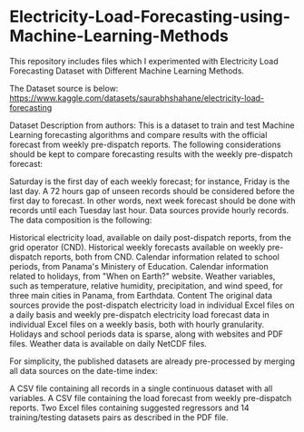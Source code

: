 # Electricity-Load-Forecasting-using-Machine-Learning-Methods
This repository includes files which I experimented with Electricity Load Forecasting Dataset with Different Machine Learning Methods. 

The Dataset source is below: https://www.kaggle.com/datasets/saurabhshahane/electricity-load-forecasting

Dataset Description from authors:
This is a dataset to train and test Machine Learning forecasting algorithms and compare results with the official forecast from weekly pre-dispatch reports. The following considerations should be kept to compare forecasting results with the weekly pre-dispatch forecast:

Saturday is the first day of each weekly forecast; for instance, Friday is the last day.
A 72 hours gap of unseen records should be considered before the first day to forecast. In other words, next week forecast should be done with records until each Tuesday last hour.
Data sources provide hourly records. The data composition is the following:

Historical electricity load, available on daily post-dispatch reports, from the grid operator (CND).
Historical weekly forecasts available on weekly pre-dispatch reports, both from CND.
Calendar information related to school periods, from Panama's Ministery of Education.
Calendar information related to holidays, from "When on Earth?" website.
Weather variables, such as temperature, relative humidity, precipitation, and wind speed, for three main cities in Panama, from Earthdata.
Content
The original data sources provide the post-dispatch electricity load in individual Excel files on a daily basis and weekly pre-dispatch electricity load forecast data in individual Excel files on a weekly basis, both with hourly granularity. Holidays and school periods data is sparse, along with websites and PDF files. Weather data is available on daily NetCDF files.

For simplicity, the published datasets are already pre-processed by merging all data sources on the date-time index:

A CSV file containing all records in a single continuous dataset with all variables.
A CSV file containing the load forecast from weekly pre-dispatch reports.
Two Excel files containing suggested regressors and 14 training/testing datasets pairs as described in the PDF file.
